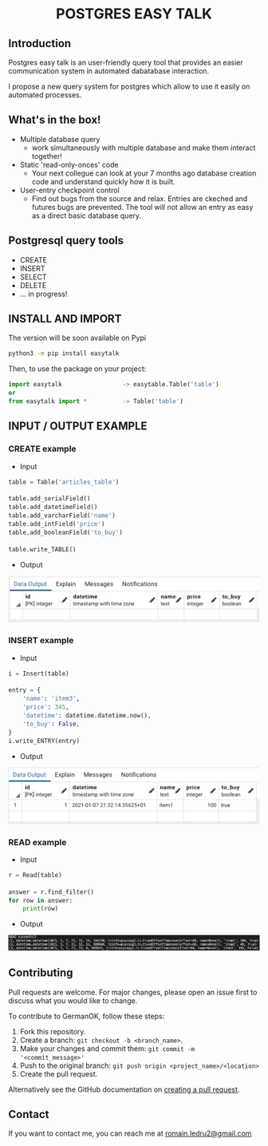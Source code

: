 <h1 align="center">
    POSTGRES EASY TALK
</h1>

## Introduction

Postgres easy talk is an user-friendly query tool that provides an easier communication system in automated dabatabase interaction.

I propose a new query system for postgres which allow to use it easily on automated processes.

## What's in the box!

- Multiple database query
    - work simultaneously with multiple database and make them interact together!
- Static 'read-only-onces' code
    - Your next collegue can look at your 7 months ago database creation code and understand quickly how it is built.
- User-entry checkpoint control
    - Find out bugs from the source and relax. Entries are ckeched and futures bugs are prevented. The tool will not allow an entry as easy as a direct basic database query.

## Postgresql query tools

- CREATE
- INSERT
- SELECT
- DELETE
- ... in progress!

## INSTALL AND IMPORT

The version will be soon available on Pypi
```bash
python3 -m pip install easytalk
```

Then, to use the package on your project:
```python
import easytalk                 -> easytable.Table('table')
or
from easytalk import *          -> Table('table')
```

## INPUT / OUTPUT EXAMPLE

### CREATE example

* Input

```python
table = Table('articles_table')

table.add_serialField()
table.add_datetimeField()
table.add_varcharField('name')
table.add_intField('price')
table.add_booleanField('to_buy')

table.write_TABLE()
```

* Output

![table_CREATE](/images/table_CREATE.png)

### INSERT example

* Input

```python
i = Insert(table)

entry = {
    'name': 'item3',
    'price': 345,
    'datetime': datetime.datetime.now(),
    'to_buy': False,
}
i.write_ENTRY(entry)
```

* Output

![table_INSERT](/images/table_INSERT.png)

### READ example

* Input

```python
r = Read(table)

answer = r.find_filter()
for row in answer:
    print(row)
```

* Output

![table_SELECT](/images/table_SELECT.png)


## Contributing
Pull requests are welcome. For major changes, please open an issue first to discuss what you would like to change.

To contribute to GermanOK, follow these steps:

1. Fork this repository.
2. Create a branch: `git checkout -b <branch_name>`.
3. Make your changes and commit them: `git commit -m '<commit_message>'`
4. Push to the original branch: `git push origin <project_name>/<location>`
5. Create the pull request.

Alternatively see the GitHub documentation on [creating a pull request](https://help.github.com/en/github/collaborating-with-issues-and-pull-requests/creating-a-pull-request).

## Contact

If you want to contact me, you can reach me at romain.ledru2@gmail.com
